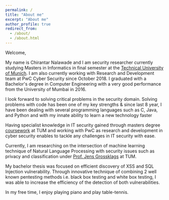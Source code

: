 ```yaml
---
permalink: /
title: "About me"
excerpt: "About me"
author_profile: true
redirect_from: 
  - /about/
  - /about.html
---
```

Welcome,

My name is Chirantar Nalawade and I am security researcher currently studying Masters in Informatics in final semester at the [Technical University of Munich](https://www.in.tum.de/en/research). I am also currently working with Research and Development team at PwC Cyber Security since October 2018. I graduated with a Bachelor's degree in Computer Engineering with a very good performance from the University of Mumbai in 2016. 

I look forward to solving critical problems in the security domain. Solving problems with code has been one of my key strengths & since last 8 year, I have been dealing with several programming languages such as C, Java, and Python and with my innate ability to learn a new technology faster
 
Having specialist knowledge in IT security gained through masters degree [coursework](https://www.in.tum.de/en/current-students/masters-programs/informatics/elective-modules/fpo-2007-and-fpsos-since-2012/) at TUM and working with PwC as research and development in cyber security enables to tackle any challenges in IT security with ease.

Currently, I am researching on the intersection of machine learning technique of Natural Language Processing with security issues such as privacy and classification under [Prof. Jens Grossklags](https://www.in.tum.de/cybertrust/home/) at TUM.
 
My bachelor thesis was focused on efficient discovery of XSS and SQL Injection vulnerability. Through innovative technique of combining 2 well known pentesting methods i.e. black box testing and white box testing, I was able to increase the efficiency of the detection of both vulnerabilities.

In my free time, I enjoy playing piano and play table-tennis.
